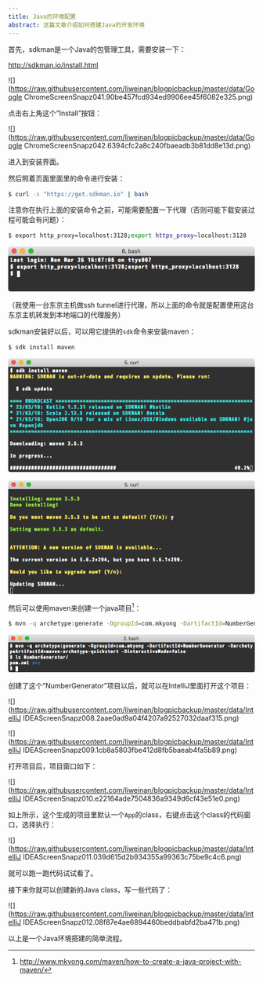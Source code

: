 ```yaml
---
title: Java的环境配置
abstract: 这篇文章介绍如何搭建Java的开发环境
---
```




首先，sdkman是一个Java的包管理工具，需要安装一下：

http://sdkman.io/install.html

![](https://raw.githubusercontent.com/liweinan/blogpicbackup/master/data/Google ChromeScreenSnapz041.90be457fcd934ed9906ee45f6082e325.png)

点击右上角这个”Install”按钮：

![](https://raw.githubusercontent.com/liweinan/blogpicbackup/master/data/Google ChromeScreenSnapz042.6394cfc2a8c240fbaeadb3b81dd8e13d.png)

进入到安装界面。

然后照着页面里面里的命令进行安装：

```bash
$ curl -s "https://get.sdkman.io" | bash
```

注意你在执行上面的安装命令之前，可能需要配置一下代理（否则可能下载安装过程可能会有问题）：

```bash
$ export http_proxy=localhost:3128;export https_proxy=localhost:3128
```

![](https://raw.githubusercontent.com/liweinan/blogpicbackup/master/data/iTerm2ScreenSnapz045.cc87144e4c1a467698ceff1d2e38278f.png)

（我使用一台东京主机做ssh tunnel进行代理，所以上面的命令就是配置使用这台东京主机转发到本地端口的代理服务）

sdkman安装好以后，可以用它提供的`sdk`命令来安装maven：

```bash
$ sdk install maven
```

![](https://raw.githubusercontent.com/liweinan/blogpicbackup/master/data/iTerm2ScreenSnapz043.329e45f2e63846a2b1b1521e7075d890.png)

![](https://raw.githubusercontent.com/liweinan/blogpicbackup/master/data/iTerm2ScreenSnapz044.9ed63f5b23784868aa55820c6992914c.png)

然后可以使用maven来创建一个java项目[^1]：

[^1]: http://www.mkyong.com/maven/how-to-create-a-java-project-with-maven/

```bash
$ mvn -q archetype:generate -DgroupId=com.mkyong -DartifactId=NumberGenerator -DarchetypeArtifactId=maven-archetype-quickstart -DinteractiveMode=false
```

![](https://raw.githubusercontent.com/liweinan/blogpicbackup/master/data/iTerm2ScreenSnapz046.9c188cc0d0524378bf42b4c4b6faa5df.png)

创建了这个”NumberGenerator”项目以后，就可以在IntelliJ里面打开这个项目：

![](https://raw.githubusercontent.com/liweinan/blogpicbackup/master/data/IntelliJ IDEAScreenSnapz008.2aae0ad9a04f4207a92527032daaf315.png)

![](https://raw.githubusercontent.com/liweinan/blogpicbackup/master/data/IntelliJ IDEAScreenSnapz009.1cb8a5803fbe412d8fb5baeab4fa5b89.png)

打开项目后，项目窗口如下：

![](https://raw.githubusercontent.com/liweinan/blogpicbackup/master/data/IntelliJ IDEAScreenSnapz010.e22164ade7504836a9349d6cf43e51e0.png)

如上所示，这个生成的项目里默认一个`App`的class，右键点击这个class的代码窗口，选择执行：

![](https://raw.githubusercontent.com/liweinan/blogpicbackup/master/data/IntelliJ IDEAScreenSnapz011.039d615d2b934355a99363c75be9c4c6.png)

就可以跑一跑代码试试看了。

接下来你就可以创建新的Java class，写一些代码了：

![](https://raw.githubusercontent.com/liweinan/blogpicbackup/master/data/IntelliJ IDEAScreenSnapz012.08f87e4ae6894460beddbabfd2ba471b.png)

以上是一个Java环境搭建的简单流程。




